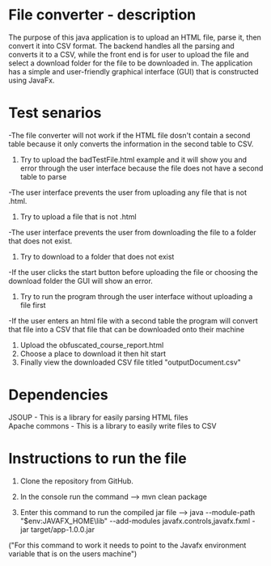 # File converter - description

The purpose of this java application is to upload an HTML file, parse it, then convert it into CSV format.
The backend handles all the parsing and converts it to a CSV, while the front end is for user to upload the file and select a download folder for the file to be downloaded in.
The application has a simple and user-friendly graphical interface (GUI) that is constructed using JavaFx.

# Test senarios 

-The file converter will not work if the HTML file dosn't contain a second table because it only converts the information in the second table to CSV.
1. Try to upload the badTestFile.html example and it will show you and error through the user interface because the file does not have a second table to parse

-The user interface prevents the user from uploading any file that is not .html.
1. Try to upload a file that is not .html

-The user interface prevents the user from downloading the file to a folder that does not exist.
1. Try to download to a folder that does not exist

-If the user clicks the start button before uploading the file or choosing the download folder the GUI will show an error.
1. Try to run the program through the user interface without uploading a file first

-If the user enters an html file with a second table the program will convert that file into a CSV that file that can be downloaded onto their machine
1. Upload the obfuscated_course_report.html 
2. Choose a place to download it then hit start
3. Finally view the downloaded CSV file titled "outputDocument.csv"


# Dependencies

JSOUP - This is a library for easily parsing HTML files  
Apache commons - This is a library to easily write files to CSV

# Instructions to run the file

1. Clone the repository from GitHub.

2. In the console run the command --> mvn clean package

3. Enter this command to run the compiled jar file --> java --module-path "$env:JAVAFX_HOME\lib" --add-modules javafx.controls,javafx.fxml -jar target/app-1.0.0.jar 

("For this command to work it needs to point to the Javafx environment variable that is on the users machine")

